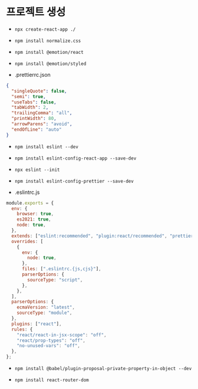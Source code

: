 # 프로젝트 생성

- `npx create-react-app ./`
- `npm install normalize.css`
- `npm install @emotion/react`
- `npm install @emotion/styled`

- .prettierrc.json

```json
{
  "singleQuote": false,
  "semi": true,
  "useTabs": false,
  "tabWidth": 2,
  "trailingComma": "all",
  "printWidth": 80,
  "arrowParens": "avoid",
  "endOfLine": "auto"
}
```

- `npm install eslint --dev`
- `npm install eslint-config-react-app --save-dev`
- `npx eslint --init`
- `npm install eslint-config-prettier --save-dev`

- .eslintrc.js

```js
module.exports = {
  env: {
    browser: true,
    es2021: true,
    node: true,
  },
  extends: ["eslint:recommended", "plugin:react/recommended", "prettier"],
  overrides: [
    {
      env: {
        node: true,
      },
      files: [".eslintrc.{js,cjs}"],
      parserOptions: {
        sourceType: "script",
      },
    },
  ],
  parserOptions: {
    ecmaVersion: "latest",
    sourceType: "module",
  },
  plugins: ["react"],
  rules: {
    "react/react-in-jsx-scope": "off",
    "react/prop-types": "off",
    "no-unused-vars": "off",
  },
};
```

- `npm install @babel/plugin-proposal-private-property-in-object --dev`

- `npm install react-router-dom`
